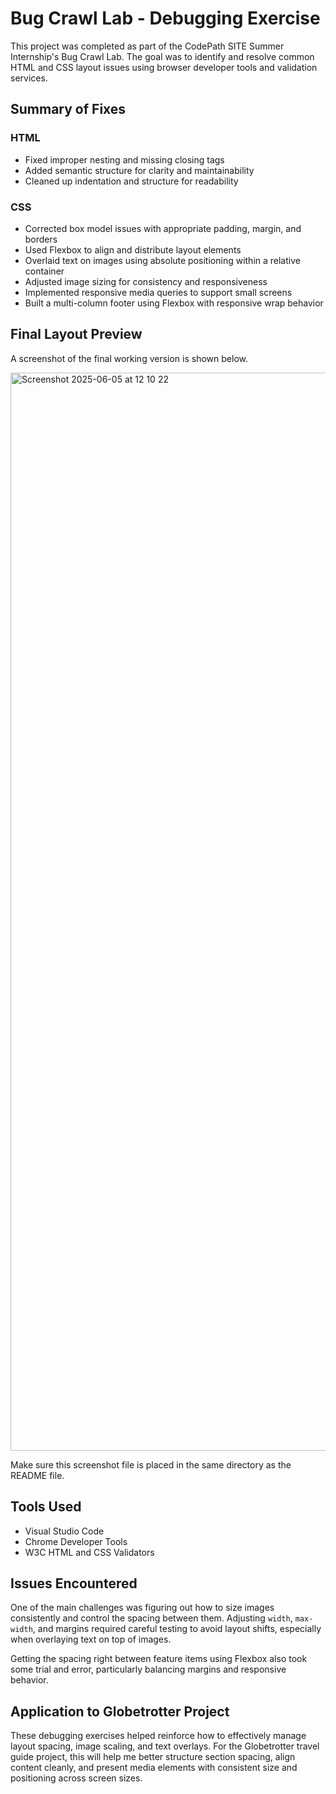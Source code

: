 # Bug Crawl Lab - Debugging Exercise

This project was completed as part of the CodePath SITE Summer Internship's Bug Crawl Lab. The goal was to identify and resolve common HTML and CSS layout issues using browser developer tools and validation services.

## Summary of Fixes

### HTML
- Fixed improper nesting and missing closing tags
- Added semantic structure for clarity and maintainability
- Cleaned up indentation and structure for readability

### CSS
- Corrected box model issues with appropriate padding, margin, and borders
- Used Flexbox to align and distribute layout elements
- Overlaid text on images using absolute positioning within a relative container
- Adjusted image sizing for consistency and responsiveness
- Implemented responsive media queries to support small screens
- Built a multi-column footer using Flexbox with responsive wrap behavior

## Final Layout Preview

A screenshot of the final working version is shown below.

<img width="1725" alt="Screenshot 2025-06-05 at 12 10 22" src="https://github.com/user-attachments/assets/245fbabe-dd00-446c-b89e-721b9199a0d8" />


Make sure this screenshot file is placed in the same directory as the README file.

## Tools Used
- Visual Studio Code
- Chrome Developer Tools
- W3C HTML and CSS Validators

## Issues Encountered

One of the main challenges was figuring out how to size images consistently and control the spacing between them. Adjusting `width`, `max-width`, and margins required careful testing to avoid layout shifts, especially when overlaying text on top of images.

Getting the spacing right between feature items using Flexbox also took some trial and error, particularly balancing margins and responsive behavior.

## Application to Globetrotter Project

These debugging exercises helped reinforce how to effectively manage layout spacing, image scaling, and text overlays. For the Globetrotter travel guide project, this will help me better structure section spacing, align content cleanly, and present media elements with consistent size and positioning across screen sizes.
